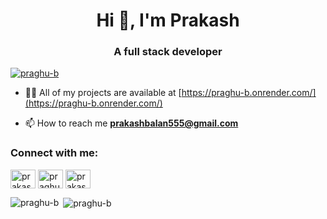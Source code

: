<h1 align="center">Hi 👋, I'm Prakash</h1>
<h3 align="center">A full stack developer</h3>

<p align="left"> <a href="https://github.com/ryo-ma/github-profile-trophy"><img src="https://github-profile-trophy.vercel.app/?username=praghu-b" alt="praghu-b" /></a> </p>

- 👨‍💻 All of my projects are available at [https://praghu-b.onrender.com/](https://praghu-b.onrender.com/)

- 📫 How to reach me **prakashbalan555@gmail.com**

<h3 align="left">Connect with me:</h3>
<p align="left">
<a href="https://linkedin.com/in/prakash-balamurugan" target="blank"><img align="center" src="https://raw.githubusercontent.com/rahuldkjain/github-profile-readme-generator/master/src/images/icons/Social/linked-in-alt.svg" alt="prakash-balamurugan" height="30" width="40" /></a>
<a href="https://instagram.com/praghu._b" target="blank"><img align="center" src="https://raw.githubusercontent.com/rahuldkjain/github-profile-readme-generator/master/src/images/icons/Social/instagram.svg" alt="praghu._b" height="30" width="40" /></a>
<a href="https://www.leetcode.com/prakashbalan555" target="blank"><img align="center" src="https://raw.githubusercontent.com/rahuldkjain/github-profile-readme-generator/master/src/images/icons/Social/leet-code.svg" alt="prakashbalan555" height="30" width="40" /></a>
</p>

<p><img align="left" src="https://github-readme-stats.vercel.app/api/top-langs?username=praghu-b&show_icons=true&locale=en&layout=compact" alt="praghu-b" /></p>

<p>&nbsp;<img align="center" src="https://github-readme-stats.vercel.app/api?username=praghu-b&show_icons=true&locale=en" alt="praghu-b" /></p>
